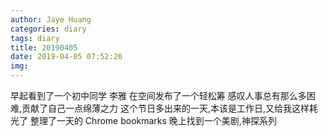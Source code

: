```yaml
---
author: Jaye Huang
categories: diary
tags: diary
title: 20190405
date: 2019-04-05 07:52:26
img:
---
```


早起看到了一个初中同学 李雅 在空间发布了一个轻松筹
感叹人事总有那么多困难,贡献了自己一点绵薄之力
这个节日多出来的一天,本该是工作日,又给我这样耗光了
整理了一天的 Chrome bookmarks
晚上找到一个美剧,神探系列
